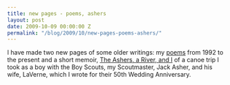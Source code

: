 ```yaml
---
title: new pages - poems, ashers
layout: post
date: 2009-10-09 00:00:00 Z
permalink: "/blog/2009/10/new-pages-poems-ashers/"
---
```


I have made two new pages of some older writings: my [poems](/other/poems) from 1992 to the present and a short memoir, [The Ashers, a River, and I](/other/ashers) of a canoe trip I took as a boy with the Boy Scouts, my Scoutmaster, Jack Asher, and his wife, LaVerne, which I wrote for their 50th Wedding Anniversary.

